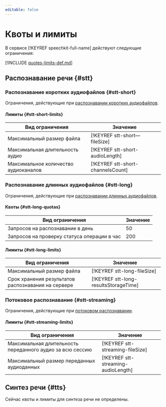 ```yaml
---
editable: false
---
```


# Квоты и лимиты

В сервисе [!KEYREF speechkit-full-name] действуют следующие ограничения:

[!INCLUDE [quotes-limits-def.md](../../_includes/quotes-limits-def.md)]

## Распознавание речи {#stt}

### Распознавание коротких аудиофайлов {#stt-short}

Ограничения, действующие при [распознавании коротких аудиофайлов](../stt/request.md).

#### Лимиты {#stt-short-limits}

Вид ограничения | Значение
----- | -----
Максимальный размер файла | [!KEYREF stt-short—fileSize]
Максимальная длительность аудио | [!KEYREF stt-short-audioLength]
Максимальное количество аудиоканалов | [!KEYREF stt-short-channelsCount]

### Распознавание длинных аудиофайлов {#stt-long}

Ограничения, действующие при [распознавании длинных аудиофайлов](../stt/streaming.md).

#### Квоты {#stt-long-quotas}

Вид ограничения | Значение
----- | -----
Запросов на распознавание в день| 50
Запросов на проверку статуса операции в час | 200

#### Лимиты {#stt-long-limits}

Вид ограничения | Значение
----- | -----
Максимальный размер файла | [!KEYREF stt-long-fileSize]
Срок хранения результатов распознавания на сервере | [!KEYREF stt-long-resultsStorageTime]

### Потоковое распознавание {#stt-streaming}

Ограничения, действующие при [потоковом распознавании](../stt/streaming.md).

#### Лимиты {#stt-streaming-limits}

Вид ограничения | Значение
----- | -----
Максимальная длительность переданного аудио за всю сессию | [!KEYREF stt-streaming-fileSize]
Максимальный размер переданных аудиоданных | [!KEYREF stt-streaming-audioLength]

## Синтез речи {#tts}

Сейчас квоты и лимиты для синтеза речи не определены.